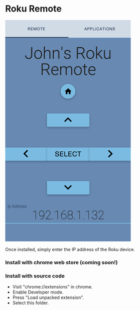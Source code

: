 # Roku Remote

![](screenshot.png)

Once installed, simply enter the IP address of the Roku device.

### Install with chrome web store (coming soon!)

### Install with source code
* Visit "chrome://extensions" in chrome.
* Enable Developer mode.
* Press "Load unpacked extension".
* Select this folder.

